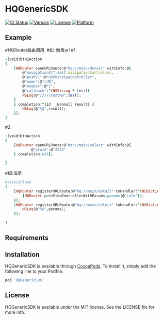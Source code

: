# HQGenericSDK

[![CI Status](https://img.shields.io/travis/TomInWorker/HQGenericSDK.svg?style=flat)](https://travis-ci.org/TomInWorker/HQGenericSDK)
[![Version](https://img.shields.io/cocoapods/v/HQGenericSDK.svg?style=flat)](https://cocoapods.org/pods/HQGenericSDK)
[![License](https://img.shields.io/cocoapods/l/HQGenericSDK.svg?style=flat)](https://cocoapods.org/pods/HQGenericSDK)
[![Platform](https://img.shields.io/cocoapods/p/HQGenericSDK.svg?style=flat)](https://cocoapods.org/pods/HQGenericSDK)

## Example

#HQRouter路由调用.
#如: 触发url
#1. 
```ruby
-(void)btn2Action
{
    [HQRouter openURLRoute:@"hq://main/detail" withInfo:@{
        @"navigationVC":self.navigationController,
        @"pushVC":@"HQPushViewController",
        @"name":@"小明",
        @"number":@"1",
        @"callback":^(NSString * test){
        NSLog(@"/////test%@",test);
    }
    } completion:^(id  _Nonnull result) {
        NSLog(@"%@",result);
    }];
}
```
#2. 
```ruby
-(void)btnAction
{
    [HQRouter openURLRoute:@"hq://main/select" withInfo:@{
            @"proid":@"2222"
    } completion:nil];
    
}   
```
#如:注册
```ruby
#+(void)load
{
    [HQRouter registerURLRoute:@"hq://main/detail" toHandler:^(NSDictionary * _Nonnull params) {
        [HQRouter pushViewControllerWithParams:params[@"info"]];
    }];
    [HQRouter registerURLRoute:@"hq://main/select" toHandler:^(NSDictionary * _Nonnull params) {
        NSLog(@"%@",params);
    }];
    
}
```

## Requirements

## Installation

HQGenericSDK is available through [CocoaPods](https://cocoapods.org). To install
it, simply add the following line to your Podfile:

```ruby
pod 'HQGenericSDK'
```


## License

HQGenericSDK is available under the MIT license. See the LICENSE file for more info.
